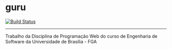 # guru
[![Build Status](https://travis-ci.org/vitornere/guru.svg?branch=master)](https://travis-ci.org/vitornere/guru)

----------------------------------------------------------------------------------------------------------------
Trabalho da Disciplina de Programação Web do curso de Engenharia de Software da Universidade de Brasília - FGA
